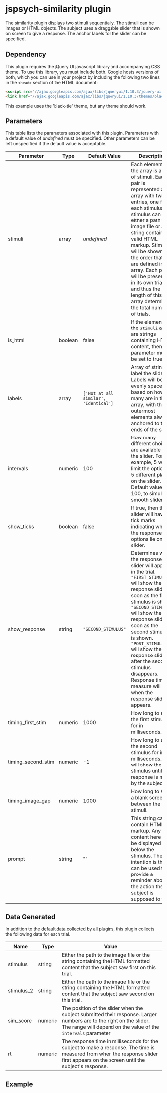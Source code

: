 # jspsych-similarity plugin

The similarity plugin displays two stimuli sequentially. The stimuli can be images or HTML objects. The subject uses a draggable slider that is shown on screen to give a response. The anchor labels for the slider can be specified.

## Dependency

This plugin requires the jQuery UI javascript library and accompanying CSS theme. To use this library, you must include both. Google hosts versions of both, which you can use in your project by including the following two lines in the `<head>` section of the HTML document:

```html
<script src="//ajax.googleapis.com/ajax/libs/jqueryui/1.10.3/jquery-ui.min.js"></script>
<link href="//ajax.googleapis.com/ajax/libs/jqueryui/1.10.3/themes/black-tie/jquery-ui.min.css" rel="stylesheet" type="text/css"></link>
```

This example uses the 'black-tie' theme, but any theme should work.

## Parameters

This table lists the parameters associated with this plugin. Parameters with a default value of *undefined* must be specified. Other parameters can be left unspecified if the default value is acceptable.

Parameter | Type | Default Value | Description
----------|------|---------------|------------
stimuli | array | *undefined* | Each element of the array is a pair of stimuli. Each pair is represented as an array with two entries, one for each stimulus. A stimulus can be either a path to an image file or a string containing valid HTML markup. Stimuli will be shown in the order that they are defined in the array. Each pair will be presented in its own trial, and thus the length of this array determines the total number of trials.
is_html | boolean | false | If the elements of the `stimuli` array are strings containing HTML content, then this parameter must be set to true.
labels | array | `['Not at all similar', 'Identical']` | Array of strings to label the slider. Labels will be evenly spaced based on how many are in the array, with the outermost elements always anchored to the ends of the slider. 
intervals | numeric | 100 | How many different choices are available on the slider. For example, 5 will limit the options to 5 different places on the slider. Default value is 100, to simulate a smooth slider.
show_ticks | boolean | false | If true, then the slider will have tick marks indicating where the response options lie on the slider.
show_response | string | `"SECOND_STIMULUS"` | Determines when the response slider will appear in the trial. `"FIRST_STIMULUS"` will show the response slider as soon as the first stimulus is shown. `"SECOND_STIMULUS"` will show the response slider as soon as the second stimulus is shown. `"POST_STIMULUS"` will show the response slider after the second stimulus disappears. Response time measure will start when the response slider appears.
timing_first_stim | numeric | 1000 | How long to show the first stimulus for in milliseconds.
timing_second_stim | numeric | -1 |  How long to show the second stimulus for in milliseconds. -1 will show the stimulus until a response is made by the subject. 
timing_image_gap | numeric | 1000 | How long to show a blank screen in between the two stimuli.
prompt | string | "" | This string can contain HTML markup. Any content here will be displayed below the stimulus. The intention is that it can be used to provide a reminder about the action the subject is supposed to take.


## Data Generated

In addition to the [default data collected by all plugins](), this plugin collects the following data for each trial.

Name | Type | Value
-----|------|------
stimulus | string | Either the path to the image file or the string containing the HTML formatted content that the subject saw first on this trial.
stimulus_2 | string | Either the path to the image file or the string containing the HTML formatted content that the subject saw second on this trial.
sim_score | numeric | The position of the slider when the subject submitted their response. Larger numbers are to the right on the slider. The range will depend on the value of the `intervals` parameter.
rt | numeric | The response time in milliseconds for the subject to make a response. The time is measured from when the response slider first appears on the screen until the subject's response. 

## Example

